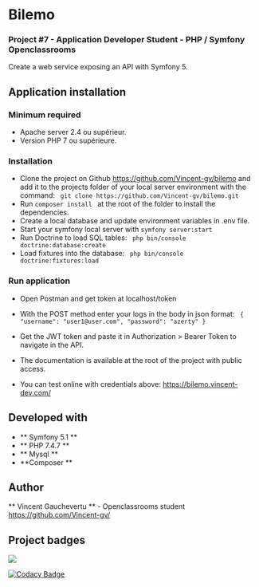 # Bilemo

### Project #7 - Application Developer Student - PHP / Symfony Openclassrooms

Create a web service exposing an API with Symfony 5.

## Application installation

### Minimum required

* Apache server 2.4 ou supérieur.  
* Version PHP 7 ou supérieure. 

### Installation

* Clone the project on Github https://github.com/Vincent-gv/bilemo and add it to the projects folder of your local server environment with the command:
`` 
git clone https://github.com/Vincent-gv/bilemo.git
`` 
* Run 
`` composer install 
``  at the root of the folder to install the dependencies.
* Create a local database and update environment variables in .env file.
* Start your symfony local server with `` symfony server:start
                                       ``  
* Run Doctrine to load SQL tables: 
`` 
php bin/console doctrine:database:create
`` 
 * Load fixtures into the database: 
`` 
 php bin/console doctrine:fixtures:load
`` 

### Run application
* Open Postman and get token at localhost/token    
* With the POST method enter your logs in the body in json format:
`` 
{
	"username": "user1@user.com",
	"password": "azerty"
}
`` 
* Get the JWT token and paste it in Authorization > Bearer Token to navigate in the API.

* The documentation is available at the root of the project with public access.

* You can test online with credentials above: https://bilemo.vincent-dev.com/


## Developed with

* ** Symfony 5.1 **
* ** PHP 7.4.7 **
* ** Mysql **
* **Composer **

## Author

** Vincent Gauchevertu ** - Openclassrooms student
https://github.com/Vincent-gv/

## Project badges

<a href="https://codeclimate.com/github/Vincent-gv/bilemo/maintainability"><img src="https://api.codeclimate.com/v1/badges/5e46623191ffd04e55ba/maintainability" /></a>

[![Codacy Badge](https://app.codacy.com/project/badge/Grade/9d83abbf3467409a95546a836e0777e5)](https://www.codacy.com/gh/Vincent-gv/bilemo/dashboard?utm_source=github.com&amp;utm_medium=referral&amp;utm_content=Vincent-gv/bilemo&amp;utm_campaign=Badge_Grade)
